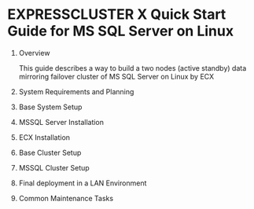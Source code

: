 # EXPRESSCLUSTER X Quick Start Guide for MS SQL Server on Linux

1. Overview

	This guide describes a way to build a two nodes (active standby) data mirroring failover cluster of MS SQL Server on Linux by ECX
	
2. System Requirements and Planning

3. Base System Setup

4. MSSQL Server Installation

5. ECX Installation

6. Base Cluster Setup

7. MSSQL Cluster Setup

8. Final deployment in a LAN Environment

9. Common Maintenance Tasks

